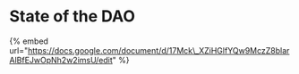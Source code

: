 # State of the DAO

{% embed url="https://docs.google.com/document/d/17Mck\_XZiHGlfYQw9MczZ8blarAlBfEJwOpNh2w2imsU/edit" %}



